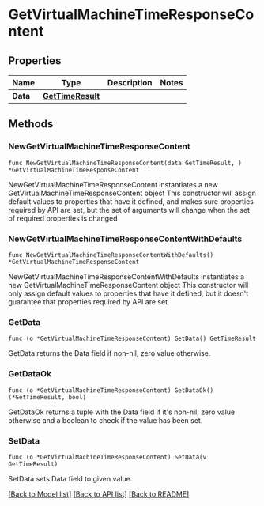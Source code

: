 # GetVirtualMachineTimeResponseContent

## Properties

Name | Type | Description | Notes
------------ | ------------- | ------------- | -------------
**Data** | [**GetTimeResult**](GetTimeResult.md) |  | 

## Methods

### NewGetVirtualMachineTimeResponseContent

`func NewGetVirtualMachineTimeResponseContent(data GetTimeResult, ) *GetVirtualMachineTimeResponseContent`

NewGetVirtualMachineTimeResponseContent instantiates a new GetVirtualMachineTimeResponseContent object
This constructor will assign default values to properties that have it defined,
and makes sure properties required by API are set, but the set of arguments
will change when the set of required properties is changed

### NewGetVirtualMachineTimeResponseContentWithDefaults

`func NewGetVirtualMachineTimeResponseContentWithDefaults() *GetVirtualMachineTimeResponseContent`

NewGetVirtualMachineTimeResponseContentWithDefaults instantiates a new GetVirtualMachineTimeResponseContent object
This constructor will only assign default values to properties that have it defined,
but it doesn't guarantee that properties required by API are set

### GetData

`func (o *GetVirtualMachineTimeResponseContent) GetData() GetTimeResult`

GetData returns the Data field if non-nil, zero value otherwise.

### GetDataOk

`func (o *GetVirtualMachineTimeResponseContent) GetDataOk() (*GetTimeResult, bool)`

GetDataOk returns a tuple with the Data field if it's non-nil, zero value otherwise
and a boolean to check if the value has been set.

### SetData

`func (o *GetVirtualMachineTimeResponseContent) SetData(v GetTimeResult)`

SetData sets Data field to given value.



[[Back to Model list]](../README.md#documentation-for-models) [[Back to API list]](../README.md#documentation-for-api-endpoints) [[Back to README]](../README.md)


